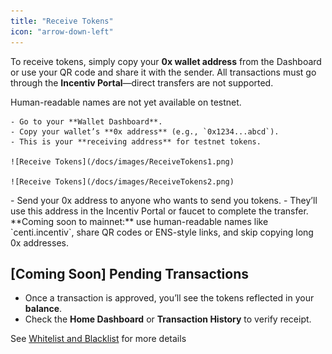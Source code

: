 ```yaml
---
title: "Receive Tokens"
icon: "arrow-down-left"
---
```


To receive tokens, simply copy your **0x wallet address** from the Dashboard or use your QR code and share it with the sender. All transactions must go through the **Incentiv Portal**—direct transfers are not supported.

<Steps>
  <Step title="Step 1: Copy Your Address">
    Human-readable names are not yet available on testnet.

    - Go to your **Wallet Dashboard**.
    - Copy your wallet’s **0x address** (e.g., `0x1234...abcd`).
    - This is your **receiving address** for testnet tokens.

    ![Receive Tokens](/docs/images/ReceiveTokens1.png)

    ![Receive Tokens](/docs/images/ReceiveTokens2.png)
  </Step>
  <Step title="Step 2: Share Your Wallet Address">
    - Send your 0x address to anyone who wants to send you tokens.
    - They’ll use this address in the Incentiv Portal or faucet to complete the transfer.
  </Step>
  <Step title="New Step">
    
  </Step>
</Steps>

<Note>
   **Coming soon to mainnet:** use human-readable names like `centi.incentiv`, share QR codes or ENS-style links, and skip copying long 0x addresses.
</Note>

## [Coming Soon] Pending Transactions

- Once a transaction is approved, you’ll see the tokens reflected in your **balance**.
- Check the **Home Dashboard** or **Transaction History** to verify receipt.

See [Whitelist and Blacklist](https://slite.com/api/public/notes/0LgDL8Kucyaxtk/redirect) for more details